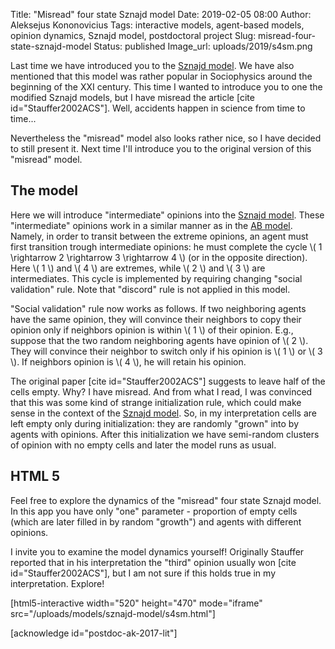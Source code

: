 Title: "Misread" four state Sznajd model
Date: 2019-02-05 08:00
Author: Aleksejus Kononovicius
Tags: interactive models, agent-based models, opinion dynamics, Sznajd model, postdoctoral project
Slug: misread-four-state-sznajd-model
Status: published
Image_url: uploads/2019/s4sm.png

Last time we have introduced you to the [Sznajd model]({filename}/articles/2019/sznajd-united-we-stand-divided-we-fall-model.md).
We have also mentioned that this model was rather popular in Sociophysics around
the beginning of the XXI century. This time I wanted to introduce you to one the
modified Sznajd models, but I have misread the article [cite id="Stauffer2002ACS"].
Well, accidents happen in science from time to time...

Nevertheless the "misread" model also looks rather nice, so I have decided to
still present it. Next time I'll introduce you to the original version of this
"misread" model.<!--more-->

## The model

Here we will introduce "intermediate" opinions into the
[Sznajd model]({filename}/articles/2019/sznajd-united-we-stand-divided-we-fall-model.md). These "intermediate"
opinions work in a similar manner as in the [AB model]({filename}/articles/2017/ab-model.md).
Namely, in order to transit between the extreme opinions, an agent must first
transition trough intermediate opinions: he must complete the cycle
\\\( 1 \rightarrow 2 \rightarrow 3 \rightarrow 4 \\\) (or in the opposite direction).
Here \\\( 1 \\\) and \\\( 4 \\\) are extremes, while \\\( 2 \\\) and \\\( 3 \\\)
are intermediates. This cycle is implemented by requiring changing "social validation"
rule. Note that "discord" rule is not applied in this model.

"Social validation" rule now works as follows. If two neighboring agents have the
same opinion, they will convince their neighbors to copy their opinion only if
neighbors opinion is within \\\( 1 \\\) of their opinion. E.g., suppose that the
two random neighboring agents have opinion of \\\( 2 \\\). They will convince
their neighbor to switch only if his opinion is \\\( 1 \\\) or \\\( 3 \\\).
If neighbors opinion is \\\( 4 \\\), he will retain his opinion.

The original paper [cite id="Stauffer2002ACS"] suggests to leave half of the cells
empty. Why? I have misread. And from what I read, I was convinced that this was
some kind of strange initialization rule, which could make sense in the context
of the [Sznajd model]({filename}/articles/2019/sznajd-united-we-stand-divided-we-fall-model.md). So, in my
interpretation cells are left empty only during initialization: they are
randomly "grown" into by agents with opinions. After this initialization we have
semi-random clusters of opinion with no empty cells and later the model runs as
usual.

## HTML 5

Feel free to explore the dynamics of the "misread" four state Sznajd model. In
this app you have only "one" parameter - proportion of empty cells (which are
later filled in by random "growth") and agents with different opinions.

I invite you to examine the model dynamics yourself! Originally Stauffer reported
that in his interpretation the "third" opinion usually won [cite id="Stauffer2002ACS"],
but I am not sure if this holds true in my interpretation. Explore!

[html5-interactive width="520" height="470" mode="iframe"
src="/uploads/models/sznajd-model/s4sm.html"]

[acknowledge id="postdoc-ak-2017-lit"]
